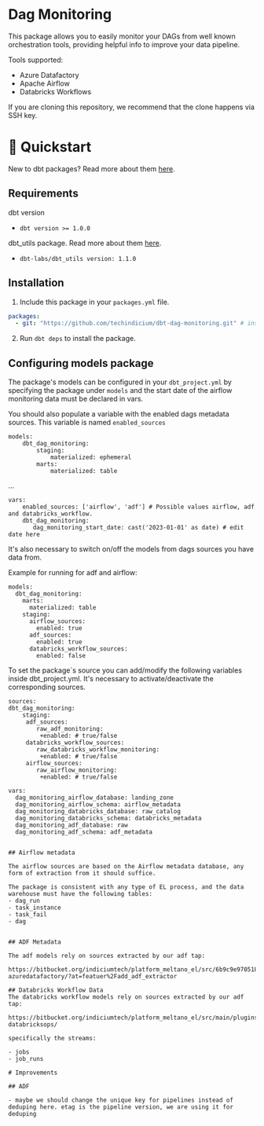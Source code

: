 # Dag Monitoring
This package allows you to easily monitor your DAGs from well known orchestration tools, providing helpful info to improve your data pipeline.

Tools supported:

- Azure Datafactory
- Apache Airflow
- Databricks Workflows

If you are cloning this repository, we recommend that the clone happens via SSH key. 

# :running: Quickstart

New to dbt packages? Read more about them [here](https://docs.getdbt.com/docs/building-a-dbt-project/package-management/).

## Requirements
dbt version
* ```dbt version >= 1.0.0```

dbt_utils package. Read more about them [here](https://hub.getdbt.com/dbt-labs/dbt_utils/latest/).
* ```dbt-labs/dbt_utils version: 1.1.0``` 

## Installation

1. Include this package in your `packages.yml` file.
```yaml
packages:
  - git: "https://github.com/techindicium/dbt-dag-monitoring.git" # insert git URL
```

2. Run `dbt deps` to install the package.

## Configuring models package

The package's models can be configured in your `dbt_project.yml` by specifying the package under `models` and the start date of the airflow monitoring data must be declared in vars.

You should also populate a variable with the enabled dags metadata sources. This variable is named `enabled_sources`

```
models:
    dbt_dag_monitoring:
        staging:
            materialized: ephemeral
        marts:
            materialized: table
```
...

```
vars:
    enabled_sources: ['airflow', 'adf'] # Possible values airflow, adf and databricks_workflow.
    dbt_dag_monitoring:
       dag_monitoring_start_date: cast('2023-01-01' as date) # edit date here
```

It's also necessary to switch on/off the models from dags sources you have data from.

Example for running for adf and airflow:
```
models:
  dbt_dag_monitoring:
    marts:
      materialized: table
    staging:
      airflow_sources:
        enabled: true
      adf_sources:
        enabled: true
      databricks_workflow_sources:
        enabled: false
```

To set the package`s source you can add/modify the following variables inside dbt_project.yml. It's necessary to activate/deactivate the corresponding sources.
```
sources:
dbt_dag_monitoring:
    staging:
     adf_sources:
        raw_adf_monitoring:
         +enabled: # true/false
     databricks_workflow_sources:
        raw_databricks_workflow_monitoring:
         +enabled: # true/false
     airflow_sources:
        raw_airflow_monitoring:
         +enabled: # true/false

vars:
  dag_monitoring_airflow_database: landing_zone
  dag_monitoring_airflow_schema: airflow_metadata
  dag_monitoring_databricks_database: raw_catalog
  dag_monitoring_databricks_schema: databricks_metadata
  dag_monitoring_adf_database: raw
  dag_monitoring_adf_schema: adf_metadata


## Airflow metadata

The airflow sources are based on the Airflow metadata database, any form of extraction from it should suffice.

The package is consistent with any type of EL process, and the data warehouse must have the following tables:
- dag_run
- task_instance
- task_fail
- dag


## ADF Metadata

The adf models rely on sources extracted by our adf tap:

https://bitbucket.org/indiciumtech/platform_meltano_el/src/6b9c9e970518db1e21086ec75a7442d1b6978c93/plugins/custom/tap-azuredatafactory/?at=featuer%2Fadd_adf_extractor

## Databricks Workflow Data
The databricks workflow models rely on sources extracted by our adf tap:

https://bitbucket.org/indiciumtech/platform_meltano_el/src/main/plugins/custom/tap-databricksops/

specifically the streams:

- jobs
- job_runs

# Improvements

## ADF

- maybe we should change the unique key for pipelines instead of deduping here. etag is the pipeline version, we are using it for deduping
